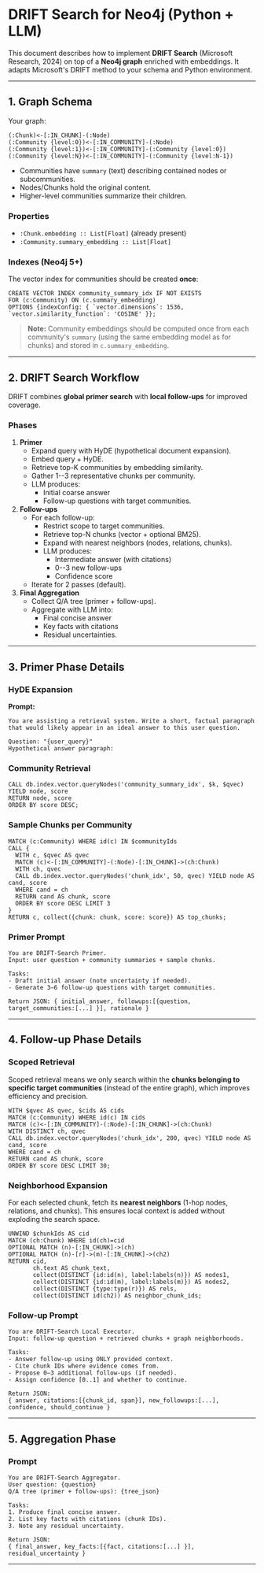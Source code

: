 # DRIFT Search for Neo4j (Python + LLM)

This document describes how to implement **DRIFT Search** (Microsoft
Research, 2024) on top of a **Neo4j graph** enriched with embeddings. It
adapts Microsoft's DRIFT method to your schema and Python environment.

------------------------------------------------------------------------

## 1. Graph Schema

Your graph:

    (:Chunk)<-[:IN_CHUNK]-(:Node)
    (:Community {level:0})<-[:IN_COMMUNITY]-(:Node)
    (:Community {level:1})<-[:IN_COMMUNITY]-(:Community {level:0})
    (:Community {level:N})<-[:IN_COMMUNITY]-(:Community {level:N-1})

-   Communities have `summary` (text) describing contained nodes or
    subcommunities.
-   Nodes/Chunks hold the original content.
-   Higher-level communities summarize their children.

### Properties

-   `:Chunk.embedding :: List[Float]` (already present)
-   `:Community.summary_embedding :: List[Float]`

### Indexes (Neo4j 5+)

The vector index for communities should be created **once**:

``` cypher
CREATE VECTOR INDEX community_summary_idx IF NOT EXISTS
FOR (c:Community) ON (c.summary_embedding)
OPTIONS {indexConfig: { `vector.dimensions`: 1536, `vector.similarity_function`: 'COSINE' }};
```

> **Note:** Community embeddings should be computed once from each
> community's `summary` (using the same embedding model as for chunks)
> and stored in `c.summary_embedding`.

------------------------------------------------------------------------

## 2. DRIFT Search Workflow

DRIFT combines **global primer search** with **local follow-ups** for
improved coverage.

### Phases

1.  **Primer**
    -   Expand query with HyDE (hypothetical document expansion).
    -   Embed query + HyDE.
    -   Retrieve top-K communities by embedding similarity.
    -   Gather 1--3 representative chunks per community.
    -   LLM produces:
        -   Initial coarse answer
        -   Follow-up questions with target communities.
2.  **Follow-ups**
    -   For each follow-up:
        -   Restrict scope to target communities.
        -   Retrieve top-N chunks (vector + optional BM25).
        -   Expand with nearest neighbors (nodes, relations, chunks).
        -   LLM produces:
            -   Intermediate answer (with citations)
            -   0--3 new follow-ups
            -   Confidence score
    -   Iterate for 2 passes (default).
3.  **Final Aggregation**
    -   Collect Q/A tree (primer + follow-ups).
    -   Aggregate with LLM into:
        -   Final concise answer
        -   Key facts with citations
        -   Residual uncertainties.

------------------------------------------------------------------------

## 3. Primer Phase Details

### HyDE Expansion

**Prompt:**

    You are assisting a retrieval system. Write a short, factual paragraph that would likely appear in an ideal answer to this user question.

    Question: "{user_query}"
    Hypothetical answer paragraph:

### Community Retrieval

``` cypher
CALL db.index.vector.queryNodes('community_summary_idx', $k, $qvec) YIELD node, score
RETURN node, score
ORDER BY score DESC;
```

### Sample Chunks per Community

``` cypher
MATCH (c:Community) WHERE id(c) IN $communityIds
CALL {
  WITH c, $qvec AS qvec
  MATCH (c)<-[:IN_COMMUNITY]-(:Node)-[:IN_CHUNK]->(ch:Chunk)
  WITH ch, qvec
  CALL db.index.vector.queryNodes('chunk_idx', 50, qvec) YIELD node AS cand, score
  WHERE cand = ch
  RETURN cand AS chunk, score
  ORDER BY score DESC LIMIT 3
}
RETURN c, collect({chunk: chunk, score: score}) AS top_chunks;
```

### Primer Prompt

    You are DRIFT-Search Primer.
    Input: user question + community summaries + sample chunks.

    Tasks:
    - Draft initial answer (note uncertainty if needed).
    - Generate 3–6 follow-up questions with target communities.

    Return JSON: { initial_answer, followups:[{question, target_communities:[...] }], rationale }

------------------------------------------------------------------------

## 4. Follow-up Phase Details

### Scoped Retrieval

Scoped retrieval means we only search within the **chunks belonging to
specific target communities** (instead of the entire graph), which
improves efficiency and precision.

``` cypher
WITH $qvec AS qvec, $cids AS cids
MATCH (c:Community) WHERE id(c) IN cids
MATCH (c)<-[:IN_COMMUNITY]-(:Node)-[:IN_CHUNK]->(ch:Chunk)
WITH DISTINCT ch, qvec
CALL db.index.vector.queryNodes('chunk_idx', 200, qvec) YIELD node AS cand, score
WHERE cand = ch
RETURN cand AS chunk, score
ORDER BY score DESC LIMIT 30;
```

### Neighborhood Expansion

For each selected chunk, fetch its **nearest neighbors** (1-hop nodes,
relations, and chunks). This ensures local context is added without
exploding the search space.

``` cypher
UNWIND $chunkIds AS cid
MATCH (ch:Chunk) WHERE id(ch)=cid
OPTIONAL MATCH (n)-[:IN_CHUNK]->(ch)
OPTIONAL MATCH (n)-[r]->(m)-[:IN_CHUNK]->(ch2)
RETURN cid,
       ch.text AS chunk_text,
       collect(DISTINCT {id:id(n), label:labels(n)}) AS nodes1,
       collect(DISTINCT {id:id(m), label:labels(m)}) AS nodes2,
       collect(DISTINCT {type:type(r)}) AS rels,
       collect(DISTINCT id(ch2)) AS neighbor_chunk_ids;
```

### Follow-up Prompt

    You are DRIFT-Search Local Executor.
    Input: follow-up question + retrieved chunks + graph neighborhoods.

    Tasks:
    - Answer follow-up using ONLY provided context.
    - Cite chunk IDs where evidence comes from.
    - Propose 0–3 additional follow-ups (if needed).
    - Assign confidence [0..1] and whether to continue.

    Return JSON:
    { answer, citations:[{chunk_id, span}], new_followups:[...], confidence, should_continue }

------------------------------------------------------------------------

## 5. Aggregation Phase

### Prompt

    You are DRIFT-Search Aggregator.
    User question: {question}
    Q/A tree (primer + follow-ups): {tree_json}

    Tasks:
    1. Produce final concise answer.
    2. List key facts with citations (chunk IDs).
    3. Note any residual uncertainty.

    Return JSON:
    { final_answer, key_facts:[{fact, citations:[...] }], residual_uncertainty }

------------------------------------------------------------------------